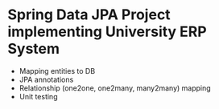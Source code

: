 # Spring Data JPA Project implementing University ERP System

- Mapping entities to DB
- JPA annotations
- Relationship (one2one, one2many, many2many) mapping
- Unit testing 

